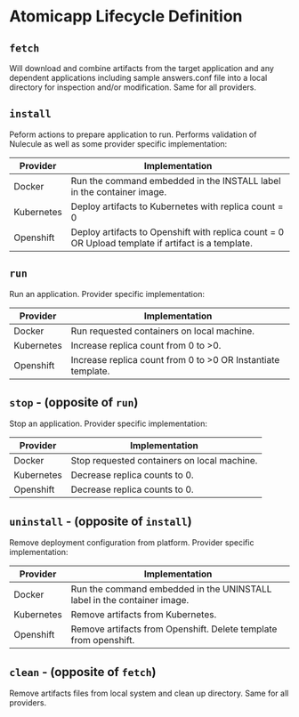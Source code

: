 Atomicapp Lifecycle Definition
==============================

`fetch`
-------
Will download and combine artifacts from the target application and any 
dependent applications including sample answers.conf file into a local 
directory for inspection and/or modification. Same for all providers.


`install`
---------
Peform actions to prepare application to run. Performs validation 
of Nulecule as well as some provider specific implementation:

| Provider      | Implementation |
| ------------- | -------------- |
| Docker        | Run the command embedded in the INSTALL label in the container image. |
| Kubernetes    | Deploy artifacts to Kubernetes with replica count = 0 |
| Openshift     | Deploy artifacts to Openshift with replica count = 0 OR Upload template if artifact is a template. |


`run`
-----
Run an application. Provider specific implementation:

| Provider      | Implementation |
| ------------- | -------------- |
| Docker        | Run requested containers on local machine. |
| Kubernetes    | Increase replica count from 0 to >0. |
| Openshift     | Increase replica count from 0 to >0 OR Instantiate template. |

`stop` - (opposite of `run`)
----------------------------
Stop an application. Provider specific implementation:

| Provider      | Implementation |
| ------------- | -------------- |
| Docker        | Stop requested containers on local machine. |
| Kubernetes    | Decrease replica counts to 0. |
| Openshift     | Decrease replica counts to 0. |


`uninstall` - (opposite of `install`)
-------------------------------------
Remove deployment configuration from platform. Provider specific implementation:

| Provider      | Implementation |
| ------------- | -------------- |
| Docker        | Run the command embedded in the UNINSTALL label in the container image. |
| Kubernetes    | Remove artifacts from Kubernetes. |
| Openshift     | Remove artifacts from Openshift. Delete template from openshift. |


`clean` - (opposite of `fetch`)
-------------------------------
Remove artifacts files from local system and clean up directory. Same for all providers.

